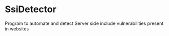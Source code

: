 # SsiDetector
Program to automate and detect Server side include vulnerabilities present in websites
